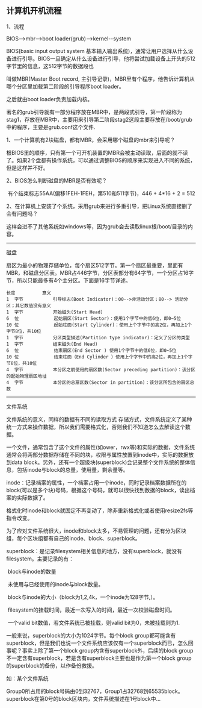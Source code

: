 ## 计算机开机流程

<!--jmj -->

1、流程

BIOS-->mbr-->boot loader(grub)-->kernel--system

BIOS(basic input output system 基本输入输出系统)，通常让用户选择从什么设备进行引导。BIOS一旦确定从什么设备进行引导，他将尝试加载设备上开头的512字节里的信息，这512字节的数据段也

叫做MBR(Master Boot record, 主引导记录)，MBR里有个程序，他告诉计算机从哪个分区里加载第二阶段的引导程序boot loader。

之后就由boot loader负责加载内核。

著名的grub引导就有一部分程序放在MBR中，是两段式引导，第一阶段称为stag1，存放在MBR中，主要用来引导第二阶段stag2这段主要存放在/boot/grub中的程序，主要是grub.conf这个文件.



1、一个计算机有2块磁盘，都有MBR，会采用哪个磁盘的mbr来引导呢？

根BIOS里的顺序，只有第一个可开机装置的MBR会被主动读取，后面的就不读了。如果2个盘都有操作系统，可以通过调整BIOS的顺序来实现进入不同的系统，但是这样并不好。

2、BIOS怎么判断磁盘的MBR是否有效呢？

​	有个结束标志55AA(偏移1FEH-1FEH，第510和511字节)，446 + 4*16 + 2 = 512

2、在计算机上安装了个系统，采用grub来进行多重引导，把Linux系统直接删了会有问题吗？

这样会进不了其他系统如windows等，因为grub会去读取linux根/boot/目录的内容。



---

磁盘

扇区为最小的物理存储单位，每个扇区512字节。第一个扇区最重要，里面有MBR，和磁盘分区表。MBR占446字节，分区表部分有64字节，一个分区占16字节，所以只能最多有4个主分区。下面是16字节详述。

```shell
长度			意义
1  字节			引导标志(Boot Indicator)：00-->非活动分区；80--> 活动分区；其它数值没有意义
1  字节			开始磁头(Start Head)
6  位			 起始扇区(Start Sector)：使用1个字节中的低6位，即0~5位
10 位			 起始柱面(Start Cylinder)：使用上个字节中的高2位，再加上1个字节8位，共10位
1  字节			分区类型描述(Partition type indicator)：定义了分区的类型
1  字节			结束磁头(End Head)
6  位			 结束扇区(End Sector ) 使用1个字节中的低6位，即0~5位
10 位			 结束柱面（End Cylinder ）使用上个字节中的高2位，再加上1个字节8位，共10位
4  字节			本分区之前使用的扇区数(Sector preceding partition)：该分区的起始物理扇区地址
4  字节			本分区的总扇区数(Sector in partition)：该分区所包含的扇区总数
```





---

文件系统

文件系统的意义，同样的数据有不同的读取方式 存储方式，文件系统定义了某种统一方式来操作数据，所以我们需要格式化，否则我们不知道怎么去解读这个数据。

一个文件，通常包含了这个文件的属性(如ower，rwx等)和实际的数据，文件系统通常会将两部分数据存储在不同的块，权限与属性放置到inode中，实际的数据放到data block。另外，还有一个超级块(superblock)会记录整个文件系统的整体信息，包括inode与block的总量，使用量，剩余量等。

inode：记录档案的属性，一个档案占用一个inode，同时记录档案数据所在的block(可以是多个块)号码，根据这个号码，就可以很快找到数据的block，读出档案的实际数据了。

格式化时inode和block就固定不再变动了，除非重新格式化或者使用resize2fs等指令改变。

为了应对文件系统很大，inode和block太多，不易管理的问题，还有分为区块组，每个区块组都有自己的inode、block、superblock。

superblock：是记录filesystem相关信息的地方，没有superblock，就没有filesystem。主要记录的有：

​	block与inode的数量

​	未使用与已经使用的inode与block数量。

​	block与inode的大小（block为1,2,4k，一个inode为128字节,）。

​	filesystem的挂载时间，最近一次写入的时间，最近一次校验磁盘时间。

​	一个valid bit数值，若文件系统已被挂载，则valid bit为0，未被挂载则为1.

一般来说，superblock的大小为1024字节。每个block group都可能含有superblock，但是我们也说一个文件系统应该仅有一个superblock而已，怎么回事呢？事实上除了第一个block group内含有superblock外，后续的block group不一定含有superblock，若是含有superblock主要也是作为第一个block group的superblock的备份，以作备份救援。

如：某个文件系统

​	Group0所占用的block号码由0到32767，Group1占32768到65535block。superblock在第0号的block区块内，文件系统描述在1号block中...